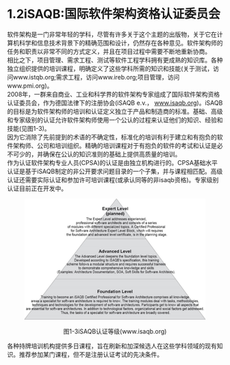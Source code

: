 # 1.2iSAQB:国际软件架构资格认证委员会


软件架构是一门非常年轻的学科，尽管有许多关于这个主题的出版物，关于它在计算机科学和信息技术背景下的精确范围和设计，仍然存在各种意见。软件架构师的任务和职责以非常不同的方式定义，并且在项目过程中需要不断地重新协商。
\
相比之下，项目管理、需求工程、测试等软件工程学科拥有更成熟的知识库。各种独立组织提供的培训课程，明确定义了这些学科所需的知识和技能(关于测试，访问www.istqb.org;需求工程，访问www.ireb.org;项目管理，访问www.pmi.org)。
\
2008年，一群来自商业、工业和科学界的软件架构专家组成了国际软件架构资格认证委员会，作为德国法律下的注册协会(iSAQB e.v.， www.isaqb.org)。iSAQB的目标是为软件架构师的培训和认证定义独立于产品和制造商的标准。基础、高级和专家级别的认证允许软件架构师使用一个公认的过程来认证他们的知识、经验和技能(见图1-3)。
\
因为它消除了先前提到的术语的不确定性，标准化的培训有利于建立和有抱负的软件架构师、公司和培训组织。精确的培训课程对于有抱负的软件的考试和认证是必不可少的，并确保在公认的知识准则的基础上提供高质量的培训。
\
作为认证软件架构专业人员(CPSA)的认证是由独立机构进行的。CPSA基础水平认证是基于iSAQB制定的非公开要求问题目录的一个子集，并与课程相匹配。高级认证还需要实际认证和参加许可培训课程(或承认同等的非isaqb资格)。专家级别认证目前正在开发中。

<figure><img src="../.gitbook/assets/image (24) (1).png" alt=""><figcaption></figcaption></figure>

<p align="center">图1-3iSAQB认证等级(www.isaqb.org)</p>


各种持牌培训机构提供多日课程，旨在刷新和加深候选人在这些学科领域的现有知识。推荐参加某门课程，但不是注册认证考试的先决条件。
